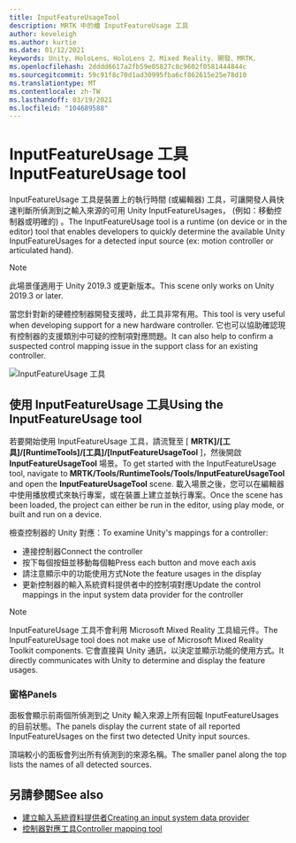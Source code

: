 ```yaml
---
title: InputFeatureUsageTool
description: MRTK 中的檔 InputFeatureUsage 工具
author: keveleigh
ms.author: kurtie
ms.date: 01/12/2021
keywords: Unity、HoloLens、HoloLens 2、Mixed Reality、開發、MRTK、
ms.openlocfilehash: 2dddd6617a2fb59e05827c8c9602f0581444844c
ms.sourcegitcommit: 59c91f8c70d1ad30995fba6cf862615e25e78d10
ms.translationtype: MT
ms.contentlocale: zh-TW
ms.lasthandoff: 03/19/2021
ms.locfileid: "104689588"
---
```

# <a name="inputfeatureusage-tool"></a><span data-ttu-id="fa70a-104">InputFeatureUsage 工具</span><span class="sxs-lookup"><span data-stu-id="fa70a-104">InputFeatureUsage tool</span></span>

<span data-ttu-id="fa70a-105">InputFeatureUsage 工具是裝置上的執行時間 (或編輯器) 工具，可讓開發人員快速判斷所偵測到之輸入來源的可用 Unity InputFeatureUsages， (例如：移動控制器或明確的) 。</span><span class="sxs-lookup"><span data-stu-id="fa70a-105">The InputFeatureUsage tool is a runtime (on device or in the editor) tool that enables developers to quickly determine the available Unity InputFeatureUsages for a detected input source (ex: motion controller or articulated hand).</span></span>

> [!NOTE]
> <span data-ttu-id="fa70a-106">此場景僅適用于 Unity 2019.3 或更新版本。</span><span class="sxs-lookup"><span data-stu-id="fa70a-106">This scene only works on Unity 2019.3 or later.</span></span>

<span data-ttu-id="fa70a-107">當您針對新的硬體控制器開發支援時，此工具非常有用。</span><span class="sxs-lookup"><span data-stu-id="fa70a-107">This tool is very useful when developing support for a new hardware controller.</span></span> <span data-ttu-id="fa70a-108">它也可以協助確認現有控制器的支援類別中可疑的控制項對應問題。</span><span class="sxs-lookup"><span data-stu-id="fa70a-108">It can also help to confirm a suspected control mapping issue in the support class for an existing controller.</span></span>

![InputFeatureUsage 工具](../Images/ControllerMappingTool/InputFeatureUsages.png)

## <a name="using-the-inputfeatureusage-tool"></a><span data-ttu-id="fa70a-110">使用 InputFeatureUsage 工具</span><span class="sxs-lookup"><span data-stu-id="fa70a-110">Using the InputFeatureUsage tool</span></span>

<span data-ttu-id="fa70a-111">若要開始使用 InputFeatureUsage 工具，請流覽至 [ **MRTK]/[工具]/[RuntimeTools]/[工具]/[InputFeatureUsageTool** ]，然後開啟 **InputFeatureUsageTool** 場景。</span><span class="sxs-lookup"><span data-stu-id="fa70a-111">To get started with the InputFeatureUsage tool, navigate to **MRTK/Tools/RuntimeTools/Tools/InputFeatureUsageTool** and open the **InputFeatureUsageTool** scene.</span></span> <span data-ttu-id="fa70a-112">載入場景之後，您可以在編輯器中使用播放模式來執行專案，或在裝置上建立並執行專案。</span><span class="sxs-lookup"><span data-stu-id="fa70a-112">Once the scene has been loaded, the project can either be run in the editor, using play mode, or built and run on a device.</span></span>

<span data-ttu-id="fa70a-113">檢查控制器的 Unity 對應：</span><span class="sxs-lookup"><span data-stu-id="fa70a-113">To examine Unity's mappings for a controller:</span></span>

- <span data-ttu-id="fa70a-114">連接控制器</span><span class="sxs-lookup"><span data-stu-id="fa70a-114">Connect the controller</span></span>
- <span data-ttu-id="fa70a-115">按下每個按鈕並移動每個軸</span><span class="sxs-lookup"><span data-stu-id="fa70a-115">Press each button and move each axis</span></span>
- <span data-ttu-id="fa70a-116">請注意顯示中的功能使用方式</span><span class="sxs-lookup"><span data-stu-id="fa70a-116">Note the feature usages in the display</span></span>
- <span data-ttu-id="fa70a-117">更新控制器的輸入系統資料提供者中的控制項對應</span><span class="sxs-lookup"><span data-stu-id="fa70a-117">Update the control mappings in the input system data provider for the controller</span></span>

> [!NOTE]
> <span data-ttu-id="fa70a-118">InputFeatureUsage 工具不會利用 Microsoft Mixed Reality 工具組元件。</span><span class="sxs-lookup"><span data-stu-id="fa70a-118">The InputFeatureUsage tool does not make use of Microsoft Mixed Reality Toolkit components.</span></span> <span data-ttu-id="fa70a-119">它會直接與 Unity 通訊，以決定並顯示功能的使用方式。</span><span class="sxs-lookup"><span data-stu-id="fa70a-119">It directly communicates with Unity to determine and display the feature usages.</span></span>

### <a name="panels"></a><span data-ttu-id="fa70a-120">窗格</span><span class="sxs-lookup"><span data-stu-id="fa70a-120">Panels</span></span>

<span data-ttu-id="fa70a-121">面板會顯示前兩個所偵測到之 Unity 輸入來源上所有回報 InputFeatureUsages 的目前狀態。</span><span class="sxs-lookup"><span data-stu-id="fa70a-121">The panels display the current state of all reported InputFeatureUsages on the first two detected Unity input sources.</span></span>

<span data-ttu-id="fa70a-122">頂端較小的面板會列出所有偵測到的來源名稱。</span><span class="sxs-lookup"><span data-stu-id="fa70a-122">The smaller panel along the top lists the names of all detected sources.</span></span>

## <a name="see-also"></a><span data-ttu-id="fa70a-123">另請參閱</span><span class="sxs-lookup"><span data-stu-id="fa70a-123">See also</span></span>

- [<span data-ttu-id="fa70a-124">建立輸入系統資料提供者</span><span class="sxs-lookup"><span data-stu-id="fa70a-124">Creating an input system data provider</span></span>](../Input/CreateDataProvider.md)
- [<span data-ttu-id="fa70a-125">控制器對應工具</span><span class="sxs-lookup"><span data-stu-id="fa70a-125">Controller mapping tool</span></span>](./ControllerMappingTool.md)
